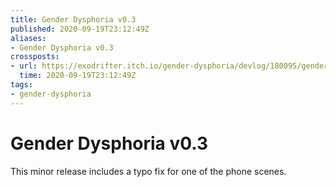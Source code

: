 ```yaml
---
title: Gender Dysphoria v0.3
published: 2020-09-19T23:12:49Z
aliases:
- Gender Dysphoria v0.3
crossposts:
- url: https://exodrifter.itch.io/gender-dysphoria/devlog/180095/gender-dysphoria-v03-released
  time: 2020-09-19T23:12:49Z
tags:
- gender-dysphoria
---
```


# Gender Dysphoria v0.3

This minor release includes a typo fix for one of the phone scenes.
